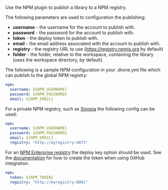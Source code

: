 Use the NPM plugin to publish a library to a NPM registry.

The following parameters are used to configuration the publishing:

* **username** - the username for the account to publish with.
* **password** - the password for the account to publish with.
* **token** - the deploy token to publish with.
* **email** - the email address associated with the account to publish with.
* **registry** - the registry URL to use (https://registry.npmjs.org by default)
* **folder** - the folder, relative to the workspace, containing the library
  (uses the workspace directory, by default)

The following is a sample NPM configuration in your .drone.yml file which
can publish to the global NPM registry:

```yaml
npm:
  username: ${NPM_USERNAME}
  password: ${NPM_PASSWORD}
  email: ${NPM_EMAIL}
```

For a private NPM registry, such as
[Sinopia](https://github.com/rlidwka/sinopia) the following config can be used:

```yaml
npm:
  username: ${NPM_USERNAME}
  password: ${NPM_PASSWORD}
  email: ${NPM_EMAIL}
  registry: "http://myregistry:4873"
```

For an [NPM Enterprise registry](https://www.npmjs.com/enterprise) the deploy
key option should be used. See the
[documentation](http://blog.npmjs.org/post/106559223730/npm-enterprise-with-github-2fa)
for how to create the token when using GitHub integration.

```yaml
npm:
  token: ${NPM_TOKEN}
  registry: "http://myregistry:8081"
```
